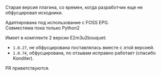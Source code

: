 Старая версия плагина, со времен, когда разработчик еще не обфусцировал исходники.

Адаптирована под использование с FOSS EPG.  
Совместима пока только Python2

Имеет в комплекте 2 версии E2m3u2bouquet:
* `1.0.27`, не обфусцирована поставлялась вместе с этой версией.
* `1.0.74`, обфусцирована, по отзывам исправно работает (спасибо Konditer).

PR приветствуются.